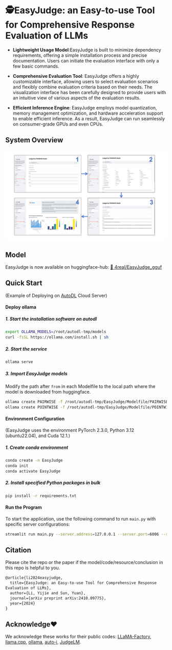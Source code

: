 # 🕵️EasyJudge: an Easy-to-use Tool for Comprehensive Response Evaluation of LLMs

- **Lightweight Usage Model**:EasyJudge is built to minimize dependency requirements, offering a simple installation process and precise documentation. Users can initiate the evaluation interface with only a few basic commands.

- **Comprehensive Evaluation Tool**: EasyJudge offers a highly customizable interface, allowing users to select evaluation scenarios and flexibly combine evaluation criteria based on their needs. The visualization interface has been carefully designed to provide users with an intuitive view of various aspects of the evaluation results.

- **Efficient Inference Engine**: EasyJudge employs model quantization, memory management optimization, and hardware acceleration support to enable efficient inference. As a result, EasyJudge can run seamlessly on consumer-grade GPUs and even CPUs.

## System Overview
![Example Image](picture/screenshot.png)

## Model

EasyJudge is now available on huggingface-hub:
[🤗 4real/EasyJudge_gguf](https://huggingface.co/4real/EasyJudge_gguf)

## Quick Start

(Example of Deploying on [AutoDL](https://www.autodl.com/home) Cloud Server)

#### Deploy ollama

##### 1. Start the installation software on autodl
```bash
export OLLAMA_MODELS=/root/autodl-tmp/models
curl -fsSL https://ollama.com/install.sh | sh
```

##### 2. Start the service
```bash
ollama serve
```

##### 3. Import EasyJudge models
Modify the path after `from` in each Modelfile to the local path where the model is downloaded from huggingface.
```bash
ollama create PAIRWISE -f /root/autodl-tmp/EasyJudge/Modelfile/PAIRWISE.Modelfile
ollama create POINTWISE -f /root/autodl-tmp/EasyJudge/Modelfile/POINTWISE.Modelfile
```

#### Environment Configuration

(EasyJudge uses the environment PyTorch 2.3.0, Python 3.12 (ubuntu22.04), and Cuda 12.1.)

##### 1. Create conda environment
```bash
conda create -n EasyJudge
conda init
conda activate EasyJudge
```

##### 2. Install specified Python packages in bulk
```bash
pip install -r requirements.txt
```
#### Run the Program

To start the application, use the following command to run `main.py` with specific server configurations:

```bash
streamlit run main.py --server.address=127.0.0.1 --server.port=6006 --server.enableXsrfProtection=false
```

## Citation

Please cite the repo or the paper if the model/code/resource/conclusion in this repo is helpful to you.

```
@article{li2024easyjudge,
  title={EasyJudge: an Easy-to-use Tool for Comprehensive Response Evaluation of LLMs},
  author={Li, Yijie and Sun, Yuan},
  journal={arXiv preprint arXiv:2410.09775},
  year={2024}
}
```

## Acknowledge❤️
We acknowledge these works for their public codes: 
[LLaMA-Factory](https://github.com/hiyouga/LLaMA-Factory), 
[llama.cpp](https://github.com/ggerganov/llama.cpp), 
[ollama](https://github.com/ollama/ollama), 
[auto-j](https://github.com/GAIR-NLP/auto-j/tree/main),
[JudgeLM](https://github.com/baaivision/JudgeLM).
